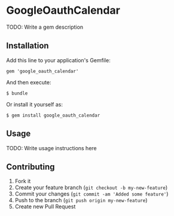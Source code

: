 # GoogleOauthCalendar

TODO: Write a gem description

## Installation

Add this line to your application's Gemfile:

    gem 'google_oauth_calendar'

And then execute:

    $ bundle

Or install it yourself as:

    $ gem install google_oauth_calendar

## Usage

TODO: Write usage instructions here

## Contributing

1. Fork it
2. Create your feature branch (`git checkout -b my-new-feature`)
3. Commit your changes (`git commit -am 'Added some feature'`)
4. Push to the branch (`git push origin my-new-feature`)
5. Create new Pull Request
